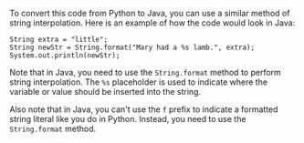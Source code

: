 To convert this code from Python to Java, you can use a similar method of string interpolation. Here is an example of how the code would look in Java:

```
String extra = "little";
String newStr = String.format("Mary had a %s lamb.", extra);
System.out.println(newStr);
```
Note that in Java, you need to use the `String.format` method to perform string interpolation. The `%s` placeholder is used to indicate where the variable or value should be inserted into the string.

Also note that in Java, you can't use the `f` prefix to indicate a formatted string literal like you do in Python. Instead, you need to use the `String.format` method.
